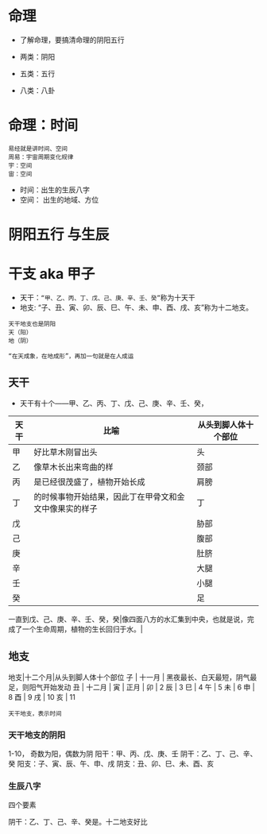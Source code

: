 # 命理
* 了解命理，要搞清命理的阴阳五行

* 两类：阴阳
* 五类：五行
* 八类：八卦

# 命理：时间
```
易经就是讲时间、空间
周易：宇宙周期变化规律
宇：空间
宙：空间
```

* 时间：出生的生辰八字
* 空间： 出生的地域、方位

# 阴阳五行 与生辰

# 干支 aka 甲子
* 天干：`“甲、乙、丙、丁、戊、己、庚、辛、壬、癸”`称为十天干
* 地支: “子、丑、寅、卯、辰、巳、午、未、申、酉、戌、亥”称为十二地支。
```
天干地支也是阴阳
天（阳）
地（阴）
```

```
“在天成象，在地成形”，再加一句就是在人成运

```

## 天干
* 天干有十个——甲、乙、丙、丁、戊、己、庚、辛、壬、癸，

天干|比喻|从头到脚人体十个部位
-- | --|--
甲 | 好比草木刚冒出头 | 头
乙 | 像草木长出来弯曲的样 | 颈部
丙 | 是已经很茂盛了，植物开始长成 | 肩膀
丁 | 的时候事物开始结果，因此丁在甲骨文和金文中像果实的样子|丁
戊 | |胁部
己 | | 腹部
庚 | | 肚脐
辛 | | 大腿
壬 | | 小腿
癸 | | 足

一直到戊、己、庚、辛、壬、癸，癸|像四面八方的水汇集到中央，也就是说，完成了一个生命周期，植物的生长回归于水。|

## 地支

地支|十二个月|从头到脚人体十个部位
子 | 十一月 | 黑夜最长、白天最短，阴气最足，则阳气开始发动
丑 | 十二月 |
寅 | 正月 |
卯 | 2
辰 | 3
巳 | 4
午 | 5
未 | 6 
申 | 8 
酉 | 9
戌 | 10
亥 | 11

`天干地支，表示时间`

### 天干地支的阴阳

1-10， 奇数为阳，偶数为阴
阳干：甲、丙、戊、庚、壬
阴干：乙、丁、己、辛、癸
阳支：子、寅、辰、午、申、戌
阴支：丑、卯、巳、未、酉、亥

### 生辰八字
四个要素

阴干：乙、丁、己、辛、癸是。十二地支好比
